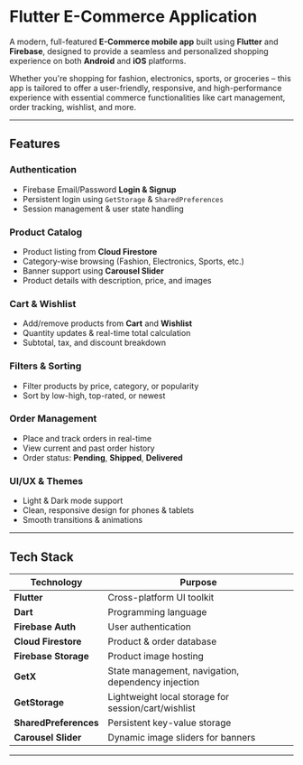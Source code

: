 # Flutter E-Commerce Application

A modern, full-featured **E-Commerce mobile app** built using **Flutter** and **Firebase**, designed to provide a seamless and personalized shopping experience on both **Android** and **iOS** platforms.

Whether you're shopping for fashion, electronics, sports, or groceries – this app is tailored to offer a user-friendly, responsive, and high-performance experience with essential commerce functionalities like cart management, order tracking, wishlist, and more.

---

## Features

### Authentication
- Firebase Email/Password **Login & Signup**
- Persistent login using `GetStorage` & `SharedPreferences`
- Session management & user state handling

### Product Catalog
- Product listing from **Cloud Firestore**
- Category-wise browsing (Fashion, Electronics, Sports, etc.)
- Banner support using **Carousel Slider**
- Product details with description, price, and images

### Cart & Wishlist
- Add/remove products from **Cart** and **Wishlist**
- Quantity updates & real-time total calculation
- Subtotal, tax, and discount breakdown

### Filters & Sorting
- Filter products by price, category, or popularity
- Sort by low-high, top-rated, or newest

### Order Management
- Place and track orders in real-time
- View current and past order history
- Order status: **Pending**, **Shipped**, **Delivered**

### UI/UX & Themes
- Light & Dark mode support
- Clean, responsive design for phones & tablets
- Smooth transitions & animations

---

## Tech Stack

| Technology         | Purpose                                 |
|--------------------|------------------------------------------|
| **Flutter**        | Cross-platform UI toolkit                |
| **Dart**           | Programming language                     |
| **Firebase Auth**  | User authentication                     |
| **Cloud Firestore**| Product & order database                |
| **Firebase Storage**| Product image hosting                   |
| **GetX**           | State management, navigation, dependency injection |
| **GetStorage**     | Lightweight local storage for session/cart/wishlist |
| **SharedPreferences** | Persistent key-value storage         |
| **Carousel Slider**| Dynamic image sliders for banners        |

---
